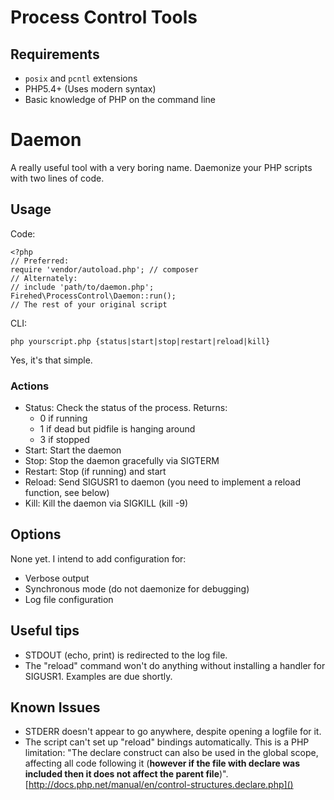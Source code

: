 # Process Control Tools

## Requirements
* `posix` and `pcntl` extensions
* PHP5.4+ (Uses modern syntax)
* Basic knowledge of PHP on the command line

# Daemon
A really useful tool with a very boring name. Daemonize your PHP scripts with two lines of code.


## Usage
Code:

	<?php
	// Preferred:
	require 'vendor/autoload.php'; // composer
	// Alternately:
	// include 'path/to/daemon.php';
	Firehed\ProcessControl\Daemon::run();
	// The rest of your original script

CLI:

	php yourscript.php {status|start|stop|restart|reload|kill}

Yes, it's that simple.

### Actions
* Status: Check the status of the process. Returns:
	* 0 if running
	* 1 if dead but pidfile is hanging around
	* 3 if stopped
* Start: Start the daemon
* Stop: Stop the daemon gracefully via SIGTERM
* Restart: Stop (if running) and start
* Reload: Send SIGUSR1 to daemon (you need to implement a reload function, see below)
* Kill: Kill the daemon via SIGKILL (kill -9)

## Options
None yet. I intend to add configuration for:

* Verbose output
* Synchronous mode (do not daemonize for debugging)
* Log file configuration

## Useful tips

* STDOUT (echo, print) is redirected to the log file.
* The "reload" command won't do anything without installing a handler for SIGUSR1. Examples are due shortly.


## Known Issues

* STDERR doesn't appear to go anywhere, despite opening a logfile for it.
* The script can't set up "reload" bindings automatically. This is a PHP limitation: "The declare construct can also be used in the global scope, affecting all code following it (**however if the file with declare was included then it does not affect the parent file**)". [http://docs.php.net/manual/en/control-structures.declare.php]()